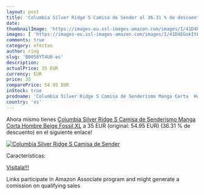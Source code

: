 ```yaml
---
layout: post
title: 'Columbia Silver Ridge S Camisa de Sender al 36.31 % de descuento'
date: 
thumbnailImage: 'https://images-eu.ssl-images-amazon.com/images/I/41D4EGokItL._SL200_.jpg'
images: [ 'https://images-eu.ssl-images-amazon.com/images/I/41D4EGokItL._SL200_.jpg' ]
comments: true
category: ofertas
author: ring
slug: 'B0058YT4U0-es'
description:
actualPrice: 35 EUR
currency: EUR
price: 35
comparePrice: 54.95 EUR
inStock: true
prodname: 'Columbia Silver Ridge S Camisa de Senderismo Manga Corta  Hombre  Beige  Fossil   XL'
country: 'es'
---
```


Ahora mismo tienes [Columbia Silver Ridge S Camisa de Senderismo Manga Corta  Hombre  Beige  Fossil   XL](https://www.amazon.es/dp/B0058YT4U0/?tag=tolees-21) a 35 EUR (original: 54.95 EUR) (36.31 %  de descuento) en el siguiente enlace!

[![Columbia Silver Ridge S Camisa de Sender](https://images-eu.ssl-images-amazon.com/images/I/41D4EGokItL._SL200_.jpg)](https://www.amazon.es/dp/B0058YT4U0/?tag=tolees-21)

Características:


[Visítala!!!](https://www.amazon.es/dp/B0058YT4U0/?tag=tolees-21)

Links participate in Amazon Associate program and might generate a comission on qualifying sales
